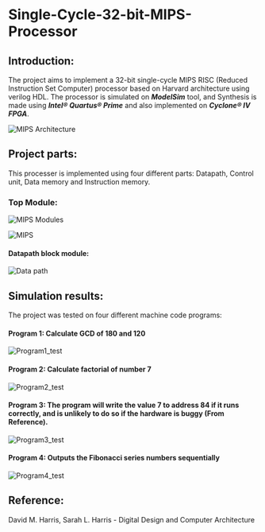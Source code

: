 # Single-Cycle-32-bit-MIPS-Processor
## Introduction:
The project aims to implement a 32-bit single-cycle MIPS RISC (Reduced Instruction Set Computer) processor based on Harvard architecture using verilog HDL.
The processor is simulated on ***ModelSim*** tool, and Synthesis is made using ***Intel® Quartus® Prime*** and also implemented on ***Cyclone® IV FPGA***.

![MIPS Architecture](https://user-images.githubusercontent.com/76248514/157418934-4f0b8410-d47a-46b3-9e9e-1b9cb26d3596.png)

## Project parts:
This processer is implemented using four different parts: Datapath, Control unit, Data memory and Instruction memory.
### Top Module:
![MIPS Modules](https://user-images.githubusercontent.com/76248514/157419464-bfe28036-8732-4061-bfd6-741ea0b64957.png)

![MIPS](https://user-images.githubusercontent.com/76248514/157419332-c1170176-9e24-4a7e-b055-22ae56702a3b.png)

#### Datapath block module:
![Data path](https://user-images.githubusercontent.com/76248514/157421381-3bbfd3bb-811a-419a-8f20-5e4e93b10bb2.png)


## Simulation results:
The project was tested on four different machine code programs:
#### Program 1: Calculate GCD of 180 and 120
![Program1_test](https://user-images.githubusercontent.com/76248514/157422376-af22d686-11de-4a42-ae33-664ac198d9f0.png)

#### Program 2: Calculate factorial of number 7
![Program2_test](https://user-images.githubusercontent.com/76248514/157422450-85101c51-262b-44d0-99d4-eafa9b11434b.png)

#### Program 3: The program will write the value 7 to address 84 if it runs correctly, and is unlikely to do so if the hardware is buggy (From Reference).
![Program3_test](https://user-images.githubusercontent.com/76248514/157422885-b2a035a4-570b-4b16-bfb6-b9587fde9157.png)

#### Program 4: Outputs the Fibonacci series numbers sequentially
![Program4_test](https://user-images.githubusercontent.com/76248514/157423027-ca7804b6-bf8d-4f77-8f60-b99af8eeef2d.png)


## Reference:
David M. Harris, Sarah L. Harris - Digital Design and Computer Architecture
